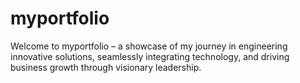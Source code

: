 # myportfolio
Welcome to myportfolio – a showcase of my journey in engineering innovative solutions, seamlessly integrating technology, and driving business growth through visionary leadership.
